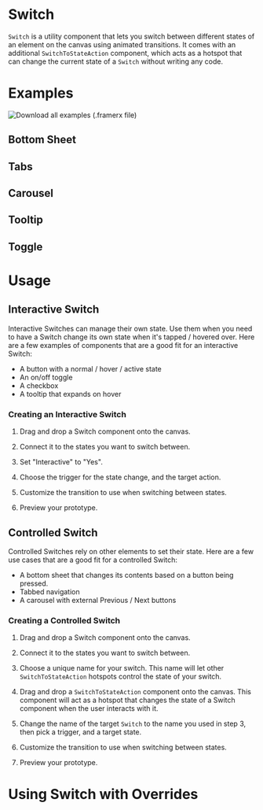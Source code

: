 # Switch

`Switch` is a utility component that lets you switch between different states of an element on the canvas using animated transitions. It comes with an additional `SwitchToStateAction` component, which acts as a hotspot that can change the current state of a `Switch` without writing any code.

# Examples

![Download all examples (.framerx file)]()

## Bottom Sheet

## Tabs

## Carousel

## Tooltip

## Toggle

# Usage

## Interactive Switch

Interactive Switches can manage their own state. Use them when you need to have a Switch change its own state when it's tapped / hovered over. Here are a few examples of components that are a good fit for an interactive Switch:

-   A button with a normal / hover / active state
-   An on/off toggle
-   A checkbox
-   A tooltip that expands on hover

### Creating an Interactive Switch

1. Drag and drop a Switch component onto the canvas.

2. Connect it to the states you want to switch between.

3. Set "Interactive" to "Yes".

4. Choose the trigger for the state change, and the target action.

5. Customize the transition to use when switching between states.

6. Preview your prototype.

## Controlled Switch

Controlled Switches rely on other elements to set their state. Here are a few use cases that are a good fit for a controlled Switch:

-   A bottom sheet that changes its contents based on a button being pressed.
-   Tabbed navigation
-   A carousel with external Previous / Next buttons

### Creating a Controlled Switch

1. Drag and drop a Switch component onto the canvas.

2. Connect it to the states you want to switch between.

3. Choose a unique name for your switch. This name will let other `SwitchToStateAction` hotspots control the state of your switch.

4. Drag and drop a `SwitchToStateAction` component onto the canvas. This component will act as a hotspot that changes the state of a Switch component when the user interacts with it.

5. Change the name of the target `Switch` to the name you used in step 3, then pick a trigger, and a target state.

6. Customize the transition to use when switching between states.

7. Preview your prototype.

# Using Switch with Overrides
